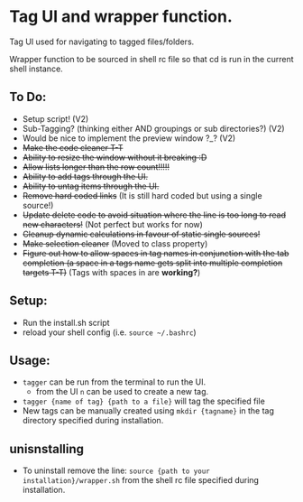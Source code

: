 # Tag UI and wrapper function.

Tag UI used for navigating to tagged files/folders.

Wrapper function to be sourced in shell rc file so that cd is run in the current shell instance.


## To Do:
- Setup script! (V2)
- Sub-Tagging? (thinking either AND groupings or sub directories?) (V2)
- Would be nice to implement the preview window ?_? (V2)
- ~~Make the code cleaner T-T~~
- ~~Ability to resize the window without it breaking :D~~
- ~~Allow lists longer than the row count!!!!!~~
- ~~Ability to add tags through the UI.~~
- ~~Ability to untag items through the UI.~~
- ~~Remove hard coded links~~ (It is still hard coded but using a single source!)
- ~~Update delete code to avoid situation where the line is too long to read new characters!~~ (Not perfect but works for now)
- ~~Cleanup dynamic calculations in favour of static single sources!~~
- ~~Make selection cleaner~~ (Moved to class property)
- ~~Figure out how to allow spaces in tag names in conjunction with the tab completion (a space in a tags name gets split into multiple completion targets T-T)~~ (Tags with spaces in are __working?__)


## Setup:
- Run the install.sh script
- reload your shell config (i.e. `source ~/.bashrc`)

## Usage:
- `tagger` can be run from the terminal to run the UI.
	- from the UI `n` can be used to create a new tag.
- `tagger {name of tag} {path to a file}` will tag the specified file
- New tags can be manually created using `mkdir {tagname}` in the tag directory specified during installation.


## unisnstalling
- To uninstall remove the line:
`source {path to your installation}/wrapper.sh`
from the shell rc file specified during installation.
